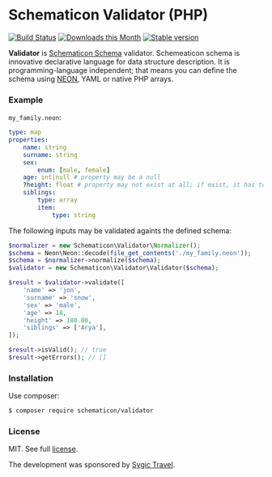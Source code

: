 Schematicon Validator (PHP)
===========================

[![Build Status](https://travis-ci.org/schematicon/validator-php.svg?branch=master)](https://travis-ci.org/schematicon/validator-php)
[![Downloads this Month](https://img.shields.io/packagist/dm/schematicon/validator.svg?style=flat)](https://packagist.org/packages/schematicon/validator)
[![Stable version](http://img.shields.io/packagist/v/schematicon/validator.svg?style=flat)](https://packagist.org/packages/schematicon/validator)

**Validator** is [Schematicon Schema](https://github.com/schematicon/spec) validator. Schemeaticon schema is innovative declarative language for data structure description. It is programming-language independent; that means you can define the schema using [NEON](https://ne-on.org/), YAML or native PHP arrays.

### Example

`my_family.neon`:
```yaml
type: map
properties:
    name: string
    surname: string
    sex:
        enum: [male, female]
    age: int|null # property may be a null
    ?height: float # property may not exist at all; if exist, it has to be a float
    siblings:
        type: array
        item:
            type: string
```

The following inputs may be validated againts the defined schema:
```php
$normalizer = new Schematicon\Validator\Normalizer();
$schema = Neon\Neon::decode(file_get_contents('./my_family.neon'));
$schema = $normalizer->normalize($schema);
$validator = new Schematicon\Validator\Validator($schema);

$result = $validator->validate([
	'name' => 'jon',
	'surname' => 'snow',
	'sex' => 'male',
	'age' => 18,
	'height' => 180.00,
	'siblings' => ['Arya'],
]);

$result->isValid(); // true
$result->getErrors(); // []
```

### Installation

Use composer:

```bash
$ composer require schematicon/validator
```

### License

MIT. See full [license](license.md).

The development was sponsored by [Sygic Travel](https://travel.sygic.com).
